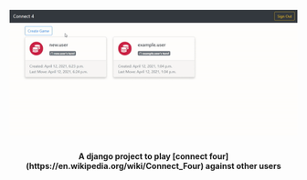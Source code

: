 <h1 align="center">
  <br>
  <img src="docs/readme_images/connect4demo.gif" alt="Connect4 demo" width="750">
  <br>
</h1>

<h4 align="center">
    A django project to play [connect four](https://en.wikipedia.org/wiki/Connect_Four) against other users
</h4>
